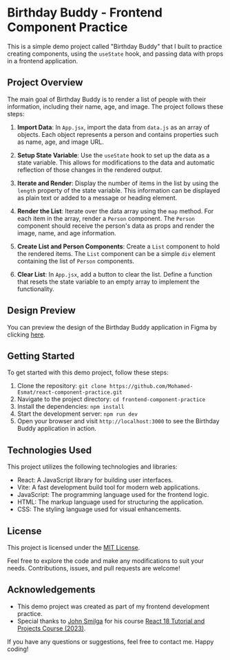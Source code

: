 # Birthday Buddy - Frontend Component Practice

This is a simple demo project called "Birthday Buddy" that I built to practice creating components, using the `useState` hook, and passing data with props in a frontend application.

## Project Overview

The main goal of Birthday Buddy is to render a list of people with their information, including their name, age, and image. The project follows these steps:

1. **Import Data**: In `App.jsx`, import the data from `data.js` as an array of objects. Each object represents a person and contains properties such as name, age, and image URL.

2. **Setup State Variable**: Use the `useState` hook to set up the data as a state variable. This allows for modifications to the data and automatic reflection of those changes in the rendered output.

3. **Iterate and Render**: Display the number of items in the list by using the `length` property of the state variable. This information can be displayed as plain text or added to a message or heading element.

4. **Render the List**: Iterate over the data array using the `map` method. For each item in the array, render a `Person` component. The `Person` component should receive the person's data as props and render the image, name, and age information.

5. **Create List and Person Components**: Create a `List` component to hold the rendered items. The `List` component can be a simple `div` element containing the list of `Person` components.

6. **Clear List**: In `App.jsx`, add a button to clear the list. Define a function that resets the state variable to an empty array to implement the functionality.

## Design Preview

You can preview the design of the Birthday Buddy application in Figma by clicking [here](https://www.figma.com/file/e2vsLe9DMnXZIygNHkwGL1/Birthday-buddy?node-id=0%3A1&t=AGNWdO5QQGOoNCfD-1).

## Getting Started

To get started with this demo project, follow these steps:

1. Clone the repository: `git clone https://github.com/Mohamed-Esmat/react-component-practice.git`
2. Navigate to the project directory: `cd frontend-component-practice`
3. Install the dependencies: `npm install`
4. Start the development server: `npm run dev`
5. Open your browser and visit `http://localhost:3000` to see the Birthday Buddy application in action.

## Technologies Used

This project utilizes the following technologies and libraries:

- React: A JavaScript library for building user interfaces.
- Vite: A fast development build tool for modern web applications.
- JavaScript: The programming language used for the frontend logic.
- HTML: The markup language used for structuring the application.
- CSS: The styling language used for visual enhancements.

## License

This project is licensed under the [MIT License](LICENSE).

Feel free to explore the code and make any modifications to suit your needs. Contributions, issues, and pull requests are welcome!

## Acknowledgements

- This demo project was created as part of my frontend development practice.
- Special thanks to [John Smilga](https://johnsmilga.com/) for his course [React 18 Tutorial and Projects Course (2023)](https://www.udemy.com/course/react-tutorial-and-projects-course).

If you have any questions or suggestions, feel free to contact me. Happy coding!